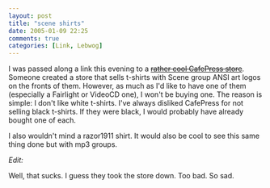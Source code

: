 ```yaml
---
layout: post
title: "scene shirts"
date: 2005-01-09 22:25
comments: true
categories: [Link, Lebwog]
---
```

I was passed along a link this evening to a <strike>[rather cool CafePress store](http://www.cafepress.com/spreadscene "Spread The Scene Store")</strike>.  Someone created a store that sells t-shirts with Scene group ANSI art logos on the fronts of them.  However, as much as I'd like to have one of them (especially a Fairlight or VideoCD one), I won't be buying one.  The reason is simple: I don't like white t-shirts.  I've always disliked CafePress for not selling black t-shirts.  If they were black, I would probably have already bought one of each.

I also wouldn't mind a razor1911 shirt.  It would also be cool to see this same thing done but with mp3 groups.

*Edit:*

Well, that sucks.  I guess they took the store down.  Too bad.  So sad.
